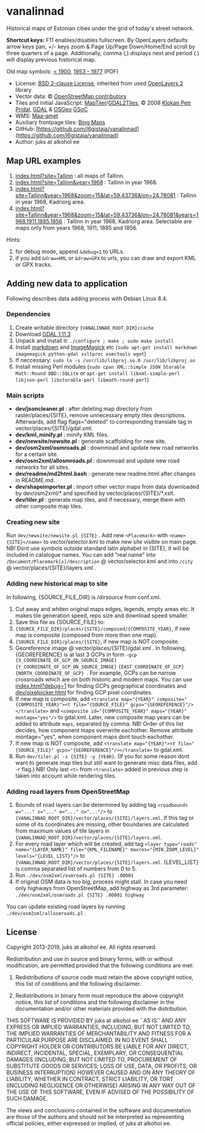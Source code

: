 # vanalinnad

Historical maps of Estonian cities under the grid of today's street network.

**Shortcut keys:** F11 enables/disables fullscreen. By OpenLayers defaults arrow keys pan, +/- keys zoom & Page Up/Page Down/Home/End scroll by three quarters of a page. Additionally, comma (,) displays next and period (.) will display previous historical map.

Old map symbols: [< 1900](http://www.ra.ee/kaardid/index.php/et/site/page?view=symbols), [1953 - 1977](http://geoportaal.maaamet.ee/est/Teenused/Kaardirakendused/Ajalooliste-kaartide-rakendus-p157.html) (PDF)

* License: [BSD 2-clause License](http://openlayers.org/dev/license.txt), inherited from used [OpenLayers 2](http://openlayers.org) library
* Vector data: © [OpenStreetMap contributors](http://www.openstreetmap.org/copyright)
* Tiles and initial JavaScript: [MapTiler](http://www.maptiler.org/)/[GDAL2Tiles](http://www.klokan.cz/projects/gdal2tiles/), © 2008 [Klokan Petr Pridal](http://www.klokan.cz/), [GDAL](http://www.gdal.org/) & [OSGeo](http://www.osgeo.org/) [GSoC](http://code.google.com/soc/)
* WMS: [Maa-amet](vector/wms/maaamet.html)
* Auxiliary frontpage tiles: [Bing Maps](http://www.bing.com/maps/)
* GitHub: [https://github.com/l6gistaja/vanalinnad](https://github.com/l6gistaja/vanalinnad)
* Author: juks at alkohol ee

## Map URL examples

1. [index.html?site=Tallinn](index.html?site=Tallinn) : all maps of Tallinn.
1. [index.html?site=Tallinn&year=1968](index.html?site=Tallinn&year=1968) : Tallinn in year 1968.
1. [index.html?site=Tallinn&year=1968&zoom=15&lat=59.43736&lon=24.78081](index.html?site=Tallinn&year=1968&zoom=15&lat=59.43736&lon=24.78081) : Tallinn in year 1968, Kadriorg area.
1. [index.html?site=Tallinn&year=1968&zoom=15&lat=59.43736&lon=24.78081&years=1968.1911.1885.1856](index.html?site=Tallinn&year=1968&zoom=15&lat=59.43736&lon=24.78081&years=1968.1911.1885.1856) : Tallinn in year 1968, Kadriorg area. Selectable are maps only from years 1968, 1911, 1885 and 1856.

Hints:

1. for debug mode, append ```&debug=1``` to URLs.
1. if you add ```&draw=KML``` or ```&draw=GPX``` to urls, you can draw and export KML or GPX tracks.

## Adding new data to application

Following describes data adding process with Debian Linux 8.4.

### Dependencies

1. Create writable directory ```{VANALINNAD_ROOT_DIR}/cache```
1. Download [GDAL 1.11.3](https://trac.osgeo.org/gdal/wiki/DownloadSource)
1. Unpack and install it: ```./configure ; make ; sudo make install```
1. Install [markdown](http://daringfireball.net/projects/markdown/) and [ImageMagick](http://www.imagemagick.org) etc (```sudo apt-get install markdown imagemagick python-gdal xsltproc osmctools wget```)
1. If neccessary: ```sudo ln -s /usr/lib/libproj.so.0 /usr/lib/libproj.so```
1. Install missing Perl modules (```sudo cpan XML::Simple JSON Storable Math::Round DBD::SQLite``` or ```apt-get install libxml-simple-perl libjson-perl libstorable-perl libmath-round-perl```)

### Main scripts

* **dev/jsoncleaner.pl** : after deleting map directory from raster/places/{SITE}, remove unnecessary empty tiles descriptions. Afterwards, add flag flags="deleted" to corresponding translate tag in vector/places/{SITE}/gdal.xml.
* **dev/kml_minify.pl** : minify KML files.
* **dev/newsite/newsite.pl** : generate scaffolding for new site.
* **dev/osm2xml/osmroads.pl** : downmoad and update new road networks for a certain site.
* **dev/osm2xml/allosmroads.pl** : downmoad and update new road networks for all sites.
* **dev/readme/md2html.bash** : generate new readme.html after changes in README.md.
* **dev/shapeimporter.pl** : import other vector maps from data downloaded by dev/osm2xml/* and specified by vector/places/{SITE}/*.xslt.
* **dev/tiler.pl** : generate map tiles, and if necessary, merge them with other composite map tiles.

### Creating new site

Run ```dev/newsite/newsite.pl {SITE}``` . Add new ```<Placemark>``` with ```<name>{SITE}</name>``` to vector/selector.kml to make new site visible on main page. NB! Dont use symbols outside standard latin alphabet in {SITE}, it will be included in catalogue names. You can add "real name" into ```/Document/Placemark[x]/description``` @ vector/selector.kml and into ```/city``` @ vector/places/{SITE}/layers.xml .

### Adding new historical map to site

In following, {SOURCE_FILE_DIR} is /dirsource from conf.xml.

1. Cut away and whiten original maps edges, legends, empty areas etc. It makes tile generation speed, repo size and download speed smaller.
1. Save this file as {SOURCE_FILE} to:
 1. ```{SOURCE_FILE_DIR}/places/{SITE}/composed/{COMPOSITE_YEAR}```, if new map is composite (composed from more then one map).
 1. ```{SOURCE_FILE_DIR}/places/{SITE}```, if new map is NOT composite.
1. Georeference image @ vector/places/{SITE}/gdal.xml . In following, {GEOREFERENCE} is at last 3 GCPs in form ```-gcp {X_COORDINATE_OF_GCP_ON_SOURCE_IMAGE} {Y_COORDINATE_OF_GCP_ON_SOURCE_IMAGE}``` ```{EAST_COORDINATE_OF_GCP} {NORTH_COORDINATE_OF_GCP} ```. For example, GCPs can be narrow crossroads which are on both historic and modern maps. You can use [index.html?debug=1](index.html?debug=1) for finding GCPs geographical coordinates and [dev/pixelpicker.html](dev/pixelpicker.html) for finding GCP pixel coordinates.
 1. If new map is composite, add ```<translate map="{YEAR}" composite="{COMPOSITE_YEAR}"><t file="{SOURCE_FILE}" gcps="{GEOREFERENCE}"/></translate>``` and ```<composite id="{COMPOSITE_YEAR}" maps="{YEAR}" montage="yes"/>``` to gdal.xml. Later, new composite map years can be added to attribute ```maps```, separated by comma. NB! Order of this list decides, how component maps overwrite eachother. Remove attribute montage="yes", when component maps dont touch eachother.
 1. If new map is NOT composite, add ```<translate map="{YEAR}"><t file="{SOURCE_FILE}" gcps="{GEOREFERENCE}"/></translate>``` to gdal.xml.
1. Run ```dev/tiler.pl -s {SITE} -y {YEAR}```. (If you for some reason dont want to generate map tiles but still want to generate misc data files, add -r flag.) NB! Only last ```<t>``` from ```<translate>``` added in previous step is taken into account while rendering tiles.

### Adding road layers from OpenStreetMap

1. Bounds of road layers can be determined by adding tag ```<roadbounds w="..." s="..." e="..." n="..."/>``` to ```{VANALINNAD_ROOT_DIR}/vector/places/{SITE}/layers.xml```. If this tag or some of its coordinates are missing, other boundaries are calculated from maximum values of tile layers in ```{VANALINNAD_ROOT_DIR}/vector/places/{SITE}/layers.xml```.
1. For every road layer which will be created, add tag ```<layer type="roads" name="{LAYER_NAME}" file="{KML_FILENAME}" maxres="{MIN_ZOOM_LEVEL}" levels="{LEVEL_LIST}"/>``` to ```{VANALINNAD_ROOT_DIR}/vector/places/{SITE}/layers.xml```. {LEVEL_LIST} is comma separated list of numbers from 0 to 5.
1. Run ```./dev/osm2xml/osmroads.pl {SITE} .00001```
 1. If original OSM data is too big, process might stall. In case you need only highways from OpenStreetMap, add highway as 3rd parameter: ```./dev/osm2xml/osmroads.pl {SITE} .00001 highway```
 
You can update existing road layers by running ```./dev/osm2xml/allosmroads.pl``` .

License
-------

Copyright 2013-2019, juks at alkohol ee. All rights reserved.

Redistribution and use in source and binary forms, with or without modification,
are permitted provided that the following conditions are met:

 1. Redistributions of source code must retain the above copyright notice, this
list of conditions and the following disclaimer.

 2. Redistributions in binary form must reproduce the above copyright notice,
this list of conditions and the following disclaimer in the documentation and/or
other materials provided with the distribution.

THIS SOFTWARE IS PROVIDED BY juks at alkohol ee ``AS IS'' AND ANY EXPRESS
OR IMPLIED WARRANTIES, INCLUDING, BUT NOT LIMITED TO, THE IMPLIED WARRANTIES OF
MERCHANTABILITY AND FITNESS FOR A PARTICULAR PURPOSE ARE DISCLAIMED. IN NO EVENT
SHALL COPYRIGHT HOLDER OR CONTRIBUTORS BE LIABLE FOR ANY DIRECT, INDIRECT,
INCIDENTAL, SPECIAL, EXEMPLARY, OR CONSEQUENTIAL DAMAGES (INCLUDING, BUT NOT
LIMITED TO, PROCUREMENT OF SUBSTITUTE GOODS OR SERVICES; LOSS OF USE, DATA, OR
PROFITS; OR BUSINESS INTERRUPTION) HOWEVER CAUSED AND ON ANY THEORY OF
LIABILITY, WHETHER IN CONTRACT, STRICT LIABILITY, OR TORT (INCLUDING NEGLIGENCE
OR OTHERWISE) ARISING IN ANY WAY OUT OF THE USE OF THIS SOFTWARE, EVEN IF
ADVISED OF THE POSSIBILITY OF SUCH DAMAGE.

The views and conclusions contained in the software and documentation are those
of the authors and should not be interpreted as representing official policies,
either expressed or implied, of juks at alkohol ee.
